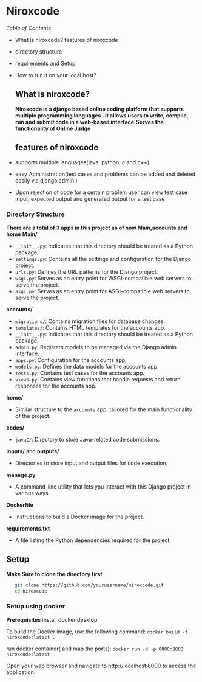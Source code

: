 # Niroxcode


*Table of Contents*

- What is niroxcode? features of niroxcode
- directory structure
- requirements and Setup
- How to run it on your local host?
  ## What is niroxcode?
  **Niroxcode is a django based online coding platform that supports multiple programming languages . It allows users to write, compile, run and submit code in a web-based interface.Serves the functionality of Online Judge**
  ## features of niroxcode
  


- supports multiple languages(java, python, c and c++)
- easy Administration(test cases and problems can be added and deleted easily via django admin )
- Upon rejection of code for a certain problem user can view test case input, expected output and generated output for a test case
  


### Directory Structure

**There are a total of 3 apps in this project as of now Main,accounts and home**
**Main/**
- `__init__.py`: Indicates that this directory should be treated as a Python package.
- `settings.py`: Contains all the settings and configuration for the Django project.
- `urls.py`: Defines the URL patterns for the Django project.
- `wsgi.py`: Serves as an entry point for WSGI-compatible web servers to serve the project.
- `asgi.py`: Serves as an entry point for ASGI-compatible web servers to serve the project.

**accounts/**
- `migrations/`: Contains migration files for database changes.
- `templates/`: Contains HTML templates for the accounts app.
- `__init__.py`: Indicates that this directory should be treated as a Python package.
- `admin.py`: Registers models to be managed via the Django admin interface.
- `apps.py`: Configuration for the accounts app.
- `models.py`: Defines the data models for the accounts app.
- `tests.py`: Contains test cases for the accounts app.
- `views.py`: Contains view functions that handle requests and return responses for the accounts app.

**home/**
- Similar structure to the `accounts` app, tailored for the main functionality of the project.

**codes/**
- `javaC/`: Directory to store Java-related code submissions.

**inputs/** and **outputs/**
- Directories to store input and output files for code execution.

**manage.py**
- A command-line utility that lets you interact with this Django project in various ways.

**Dockerfile**
- Instructions to build a Docker image for the project.

**requirements.txt**
- A file listing the Python dependencies required for the project.

## Setup
**Make Sure to clone the directory first**
```bash
   git clone https://github.com/yourusername/niroxcode.git
   cd niroxcode
```
### Setup using docker
**Prerequisites** install docker desktop


To build the Docker image, use the following command:
        `docker build -t niroxcode:latest .`

run docker container( and map the ports):
        `docker run -d -p 8000:8000 niroxcode:latest`

Open your web browser and navigate to http://localhost:8000 to access the 
application.

        

